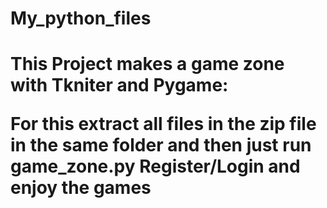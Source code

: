 # My_python_files
<h1>This Project makes a game zone with Tkniter and Pygame:

For this extract all files in the zip file in the same folder and then just run game_zone.py
Register/Login and enjoy the games
